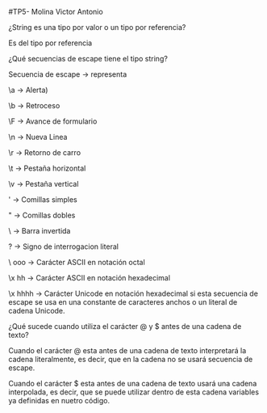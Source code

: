 #TP5- Molina Victor Antonio

¿String es una tipo por valor o un tipo por referencia?

Es del tipo por referencia

¿Qué secuencias de escape tiene el tipo string?

Secuencia de escape      ->           representa

\a                       ->           Alerta)

\b                       ->           Retroceso

\F                       ->           Avance de formulario

\n                       ->           Nueva Linea

\r                       ->           Retorno de carro

\t                       ->           Pestaña horizontal

\v                       ->           Pestaña vertical

\'                       ->           Comillas simples

\"                       ->           Comillas dobles

\\                       ->           Barra invertida

\?                       ->           Signo de interrogacion literal

\ ooo                    ->           Carácter ASCII en notación octal

\x hh                    ->           Carácter ASCII en notación hexadecimal

\x hhhh                  ->           Carácter Unicode en notación hexadecimal si esta secuencia de escape se 
usa en una constante de caracteres anchos o un literal de cadena Unicode.



¿Qué sucede cuando utiliza el carácter @ y $ antes de una cadena de texto?

Cuando el carácter @ esta antes de una cadena de texto interpretará la cadena literalmente, es decir, que en la cadena no se usará secuencia de escape.

Cuando el carácter $ esta antes de una cadena de texto usará una cadena interpolada, es decir, que se puede utilizar dentro de esta cadena variables ya definidas en nuetro código.